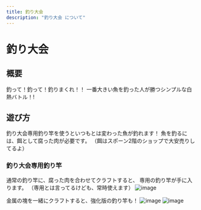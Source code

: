 ```yaml
---
title: 釣り大会
description: "釣り大会 について"
---
```


# 釣り大会

## 概要
釣って！釣って！釣りまくれ！！
一番大きい魚を釣った人が勝つシンプルな白熱バトル！!

## 遊び方
釣り大会専用釣り竿を使うといつもとは変わった魚が釣れます！
魚を釣るには、餌として腐った肉が必要です。
（餌はスポーン2階のショップで大安売りしてるよ）

### 釣り大会専用釣り竿
通常の釣り竿に、腐った肉を合わせてクラフトすると、
専用の釣り竿が手に入ります。
（専用とは言ってるけども、常時使えます）
![image](https://user-images.githubusercontent.com/64903817/118066960-9214a100-b3da-11eb-8f65-83b9da2f30f6.png)

金属の塊を一緒にクラフトすると、強化版の釣り竿も！
![image](https://user-images.githubusercontent.com/64903817/118066991-a35dad80-b3da-11eb-9e77-713344d952b1.png)
![image](https://user-images.githubusercontent.com/64903817/118066997-a6f13480-b3da-11eb-8e96-679cb4a820e9.png)
